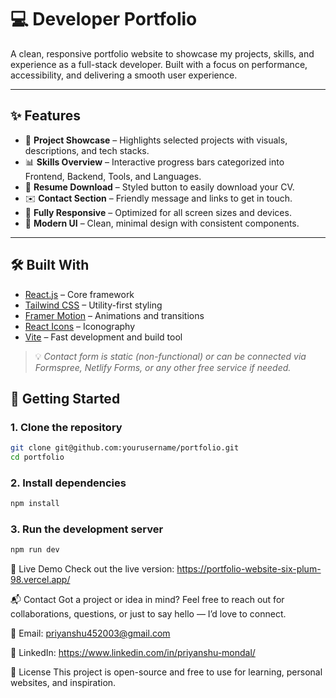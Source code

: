 # 💻 Developer Portfolio

A clean, responsive portfolio website to showcase my projects, skills, and experience as a full-stack developer. Built with a focus on performance, accessibility, and delivering a smooth user experience.

---

## ✨ Features

- 💼 **Project Showcase** – Highlights selected projects with visuals, descriptions, and tech stacks.
- 📊 **Skills Overview** – Interactive progress bars categorized into Frontend, Backend, Tools, and Languages.
- 📄 **Resume Download** – Styled button to easily download your CV.
- ✉️ **Contact Section** – Friendly message and links to get in touch.
- 📱 **Fully Responsive** – Optimized for all screen sizes and devices.
- 🌙 **Modern UI** – Clean, minimal design with consistent components.

---

## 🛠️ Built With

- [React.js](https://reactjs.org/) – Core framework
- [Tailwind CSS](https://tailwindcss.com/) – Utility-first styling
- [Framer Motion](https://www.framer.com/motion/) – Animations and transitions
- [React Icons](https://react-icons.github.io/react-icons/) – Iconography
- [Vite](https://vitejs.dev/) – Fast development and build tool

> 💡 *Contact form is static (non-functional) or can be connected via Formspree, Netlify Forms, or any other free service if needed.*

## 🚀 Getting Started

### 1. Clone the repository
```bash
git clone git@github.com:yourusername/portfolio.git
cd portfolio
```
### 2. Install dependencies
```bash
npm install
```
### 3. Run the development server
```bash
npm run dev
```
🔗 Live Demo
Check out the live version: https://portfolio-website-six-plum-98.vercel.app/


📬 Contact
Got a project or idea in mind?
Feel free to reach out for collaborations, questions, or just to say hello — I’d love to connect.

📧 Email: priyanshu452003@gmail.com

🔗 LinkedIn: https://www.linkedin.com/in/priyanshu-mondal/

🪪 License
This project is open-source and free to use for learning, personal websites, and inspiration.
